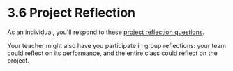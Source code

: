 # 3.6 Project Reflection

As an individual, you'll respond to these [project reflection questions](https://drive.google.com/open?id=1eF5ZKW6j7qyIEHxmnL9kgkXne13-zdapoLAH-QoTDYU).

Your teacher might also have you participate in group reflections: your team could reflect on its performance, and the entire class could reflect on the project.


